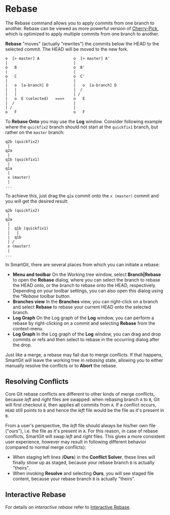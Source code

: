 # Rebase

The Rebase command allows you to apply commits from one branch to another.
Rebase can be viewed as more powerful version of [Cherry-Pick](Cherry-Pick.md), which is optimized to apply multiple commits from one branch to another.

**Rebase** "moves" (actually "rewrites") the commits below the HEAD to the selected commit. The HEAD will be moved to the new fork.

``` text
o  [> master] A               o  [> master] A'
|                             |
o   B                         o  B'
|                             |
o   C                         o  C'
|                             |
|   o  [a-branch] D           |   o  [a-branch] D
|   |                         |  /
|   |                         | /
|   o  E (selected)   ===>    o   E
|  /                          |
| /                           |
o   F                         o   F
```
To **Rebase Onto** you may use the **Log** window.
Consider following example where the `quickfix2` branch should not start at the `quickfix1` branch, but rather on the `master` branch:

``` text
q2b (quickfix2)
 |
q2a
 |
q1b (quickfix1)
 |
q1a
 |
 x (master)
 |
...
```
To achieve this, just drag the `q2a` commit onto the `x (master)` commit and you will get the desired result:
``` text
q2b (quickfix2)
 |
q2a
 |
 |  q1b (quickfix1)
 |   |
 |  q1b
 | /
 x (master)
 |
...
```
In SmartGit, there are several places from which you can initiate a rebase:

-   **Menu and toolbar** On the Working tree window, select **Branch\|Rebase** to open the **Rebase** dialog, where you can select the branch to rebase the HEAD onto, or the branch to rebase onto the HEAD, respectively.
    Depending on your toolbar settings, you can also open this dialog using the **Rebase* toolbar button.
-   **Branches view** In the **Branches** view, you can right-click on a branch and select **Rebase** to rebase your current HEAD onto the selected branch.
-   **Log Graph** On the Log graph of the **Log** window, you can perform a rebase by right-clicking on a commit and selecting **Rebase** from the context-menu.
-   **Log Graph** In the Log graph of the **Log** window, you can drag and drop commits or refs and then select to rebase in the occurring dialog after the drop.

Just like a merge, a rebase may fail due to merge conflicts.
If that happens, SmartGit will leave the working tree in *rebasing* state, allowing you to either manually resolve the conflicts or to **Abort** the rebase.

## Resolving Conflicts

Core Git rebase conflicts are different to other kinds of merge conflicts, because *left* and *right* files are swapped: when rebasing branch `A` to `B`, Git will first checkout `B`, then applies all commits from `A`.
If a conflict occurs, `HEAD` still points to `B` and hence the *left* file would be the file as it's present in `B`.

From a user's perspective, the *left* file should always be his/her own file ("ours"), i.e. the file as it's present in `A`.
For this reason, in case of rebase conflicts, SmartGit will swap *left* and *right* files.
This gives a more consistent user experience, however may result in following different behavior (compared to normal merge conflicts):

-   When staging left lines (**Ours**) in the **Conflict Solver**, these lines will finally show up as staged, because your rebase branch `B` is actually "theirs".
-   When invoking **Resolve** and selecting **Ours**, you will see staged file content, because your rebase branch `B` is actually "theirs".

## Interactive Rebase

For details on *interactive rebase* refer to [Interactive Rebase](Rebase-Interactive.md).
